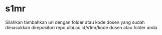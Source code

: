 # s1mr

Silahkan tambahkan url dengan folder atau kode dosen yang sudah dimasukkan direpositori repo.ulbi.ac.id/s1mr/kode dosen atau folder anda
